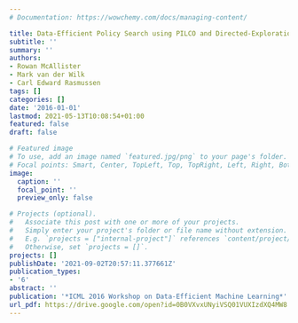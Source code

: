 ```yaml
---
# Documentation: https://wowchemy.com/docs/managing-content/

title: Data-Efficient Policy Search using PILCO and Directed-Exploration
subtitle: ''
summary: ''
authors:
- Rowan McAllister
- Mark van der Wilk
- Carl Edward Rasmussen
tags: []
categories: []
date: '2016-01-01'
lastmod: 2021-05-13T10:08:54+01:00
featured: false
draft: false

# Featured image
# To use, add an image named `featured.jpg/png` to your page's folder.
# Focal points: Smart, Center, TopLeft, Top, TopRight, Left, Right, BottomLeft, Bottom, BottomRight.
image:
  caption: ''
  focal_point: ''
  preview_only: false

# Projects (optional).
#   Associate this post with one or more of your projects.
#   Simply enter your project's folder or file name without extension.
#   E.g. `projects = ["internal-project"]` references `content/project/deep-learning/index.md`.
#   Otherwise, set `projects = []`.
projects: []
publishDate: '2021-09-02T20:57:11.377661Z'
publication_types:
- '6'
abstract: ''
publication: '*ICML 2016 Workshop on Data-Efficient Machine Learning*'
url_pdf: https://drive.google.com/open?id=0B0VXvxUNyiVSQ01VUXIzdXQ4MW8
---
```

